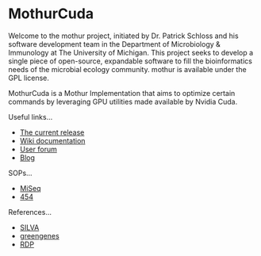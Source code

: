 # MothurCuda

Welcome to the mothur project, initiated by Dr. Patrick Schloss and his software development team in the Department of Microbiology &amp; Immunology at The University of Michigan. This project seeks to develop a single piece of open-source, expandable software to fill the bioinformatics needs of the microbial ecology community. mothur is available under the GPL license.


MothurCuda is a Mothur Implementation that aims to optimize certain commands by leveraging GPU utilities made available by Nvidia Cuda. 


Useful links...
* [The current release](https://github.com/mothur/mothur/releases/latest)
* [Wiki documentation](http://www.mothur.org/wiki)
* [User forum](http://www.mothur.org/forum)
* [Blog](http://www.mothur.org/forum)

SOPs...
* [MiSeq](http://www.mothur.org/wiki/MiSeq_SOP)
* [454](http://www.mothur.org/wiki/454_SOP)

References...
* [SILVA](http://www.mothur.org/wiki/Silva_reference_files)
* [greengenes](http://www.mothur.org/wiki/Greengenes-formatted_databases)
* [RDP](http://www.mothur.org/wiki/RDP_reference_files)
